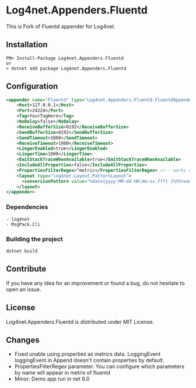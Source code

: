 
# Log4net.Appenders.Fluentd
This is Fork of Fluentd appender for Log4net.
 
## Installation

    PM> Install-Package Log4net.Appenders.Fluentd
    or
    > dotnet add package Log4net.Appenders.Fluentd

##  Configuration

```xml
<appender name="Fluentd" type="Log4net.Appenders.Fluentd.FluentdAppender, Log4net.Appenders.Fluentd">
    <Host>127.0.0.1</Host>
    <Port>24224</Port>
    <Tag>YourTagHere</Tag>
    <NoDelay>false</NoDelay>
    <ReceiveBufferSize>8192</ReceiveBufferSize>
    <SendBufferSize>8192</SendBufferSize>
    <SendTimeout>1000</SendTimeout>
    <ReceiveTimeout>1000</ReceiveTimeout>
    <LingerEnabled>true</LingerEnabled>
    <LingerTime>1000</LingerTime>
    <EmitStackTraceWhenAvailable>true</EmitStackTraceWhenAvailable>
    <IncludeAllProperties>false</IncludeAllProperties>
    <PropertiesFilterRegex>^metric</PropertiesFilterRegex> <!-- works ony if IncludeAllProperties is true -->
    <layout type="log4net.Layout.PatternLayout">
      <conversionPattern value="%date{yyyy-MM-dd HH:mm:ss.fff} [%thread] [%property{Context}] %-5level %logger - %message%newline" />
    </layout>
</appender>
```
  

### Dependencies

    - log4net
    - MsgPack.Cli

### Building the project

    dotnet build

## Contribute

If you have any idea for an improvement or found a bug, do not hesitate to open an issue.


## License

Log4net.Appenders.Fluentd is distributed under MIT License.

## Changes
   - Fixed unable using properties as metrics data. LoggingEvent loggingEvent in Append doesn't contain properties by default.
   - PropertiesFilterRegex parameter. You can configure which parameters by name will appear in metrix of fluentd
   - Minor: Demo app run in net 6.0
